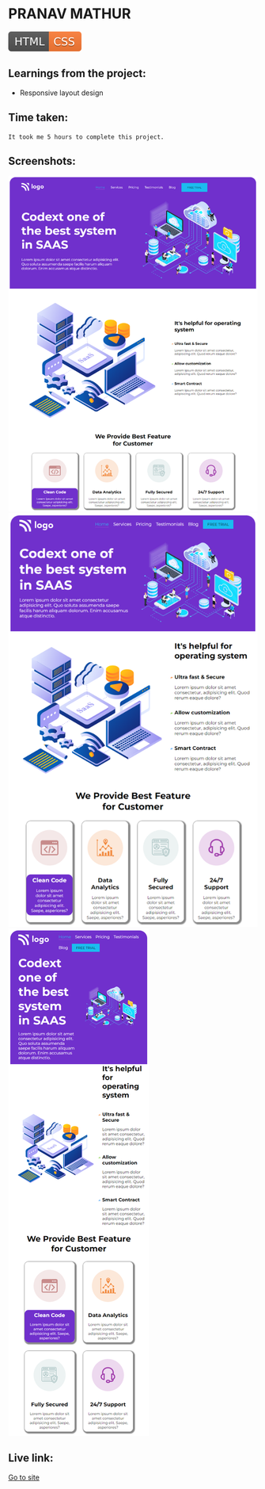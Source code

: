 # PRANAV MATHUR

![technology used](./HTML-CSS-orange.svg)

## Learnings from the project:

- Responsive layout design

## Time taken:

    It took me 5 hours to complete this project.

## Screenshots:

![screencapture](./screencapture-13-1.png)
![screencapture](./screencapture-13-2.png)
![screencapture](./screencapture-13-3.png)

## Live link:

[Go to site](https://saas-landingpage-013.netlify.app/)
